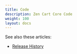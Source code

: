 ```yaml
---
title: Code
description: Zen Cart Core Code
weight: 100 
layout: docs
---
```


See also these articles: 

* [Release History](/user/about_us/release_history/)

